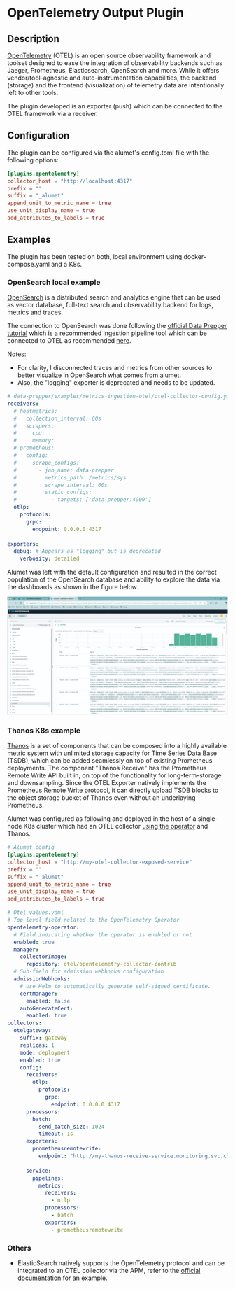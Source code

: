 # OpenTelemetry Output Plugin

## Description

[OpenTelemetry](https://opentelemetry.io/docs/what-is-opentelemetry/) (OTEL) is an open source observability framework and toolset designed to ease the integration of observability backends such as Jaeger, Prometheus, Elasticsearch, OpenSearch and more. While it offers vendor/tool-agnostic and auto-instrumentation capabilities, the backend (storage) and the frontend (visualization) of telemetry data are intentionally left to other tools.

The plugin developed is an exporter (push) which can be connected to the OTEL framework via a receiver.

## Configuration

The plugin can be configured via the alumet's config.toml file with the following options:

```toml
[plugins.opentelemetry]
collector_host = "http://localhost:4317"
prefix = ""
suffix = "_alumet"
append_unit_to_metric_name = true
use_unit_display_name = true
add_attributes_to_labels = true
```

## Examples

The plugin has been tested on both, local environment using docker-compose.yaml and a K8s.

### OpenSearch local example

[OpenSearch](https://opensearch.org/docs/latest/getting-started/intro/) is a distributed search and analytics engine that can be used as vector database, full-text search and observability backend for logs, metrics and traces.

The connection to OpenSearch was done following the [official Data Prepper tutorial](https://github.com/opensearch-project/data-prepper/tree/main/examples/metrics-ingestion-OTEL) which is a recommended ingestion pipeline tool which can be connected to OTEL as recommended [here](https://opensearch.org/blog/distributed-tracing-pipeline-with-opentelemetry/).

Notes:
- For clarity, I disconnected traces and metrics from other sources to better visualize in OpenSearch what comes from alumet.
- Also, the "logging" exporter is deprecated and needs to be updated.

```yaml
# data-prepper/examples/metrics-ingestion-otel/otel-collector-config.yml
receivers:
  # hostmetrics:
  #   collection_interval: 60s
  #   scrapers:
  #     cpu:
  #     memory:
  # prometheus:
  #   config:
  #     scrape_configs:
  #       - job_name: data-prepper
  #         metrics_path: /metrics/sys
  #         scrape_interval: 60s
  #         static_configs:
  #           - targets: ['data-prepper:4900']
  otlp:
    protocols:
      grpc:
        endpoint: 0.0.0.0:4317

exporters:
  debug: # Appears as "logging" but is deprecated
    verbosity: detailed
```

Alumet was left with the default configuration and resulted in the correct population of the OpenSearch database and ability to explore the data via the dashboards as shown in the figure below.

![demo](../../images/opentelemetry-opensearch-demo.png)

### Thanos K8s example

[Thanos](https://github.com/thanos-io/thanos) is a set of components that can be composed into a highly available metric system with unlimited storage capacity for Time Series Data Base (TSDB), which can be added seamlessly on top of existing Prometheus deployments. The component "Thanos Receive" has the Prometheus Remote Write API built in, on top of the functionality for long-term-storage and downsampling. Since the OTEL Exporter natively implements the Prometheus Remote Write protocol, it can directly upload TSDB blocks to the object storage bucket of Thanos even without an underlaying Prometheus.

Alumet was configured as following and deployed in the host of a single-node K8s cluster which had an OTEL collector [using the operator](https://open-telemetry.github.io/opentelemetry-helm-charts) and Thanos.

```toml
# Alumet config
[plugins.opentelemetry]
collector_host = "http://my-otel-collector-exposed-service"
prefix = ""
suffix = "_alumet"
append_unit_to_metric_name = true
use_unit_display_name = true
add_attributes_to_labels = true
```

```yaml
# Otel values.yaml
# Top level field related to the OpenTelemetry Operator
opentelemetry-operator:
  # Field indicating whether the operator is enabled or not
  enabled: true
  manager:
    collectorImage:
      repository: otel/opentelemetry-collector-contrib
  # Sub-field for admission webhooks configuration
  admissionWebhooks:
    # Use Helm to automatically generate self-signed certificate.
    certManager:
      enabled: false
    autoGenerateCert:
      enabled: true
collectors:
  otelgateway:
    suffix: gateway
    replicas: 1
    mode: deployment
    enabled: true
    config:
      receivers:
        otlp:
          protocols:
            grpc:
              endpoint: 0.0.0.0:4317
      processors:
        batch:
          send_batch_size: 1024
          timeout: 1s
      exporters:
        prometheusremotewrite:
          endpoint: "http://my-thanos-receive-service.monitoring.svc.cluster.local:19291/api/v1/receive"

      service:
        pipelines:
          metrics:
            receivers:
              - otlp
            processors:
              - batch
            exporters: 
              - prometheusremotewrite
```

### Others

- ElasticSearch natively supports the OpenTelemetry protocol and can be integrated to an OTEL collector via the APM, refer to the [official documentation](https://www.elastic.co/guide/en/observability/current/apm-open-telemetry.html) for an example.
